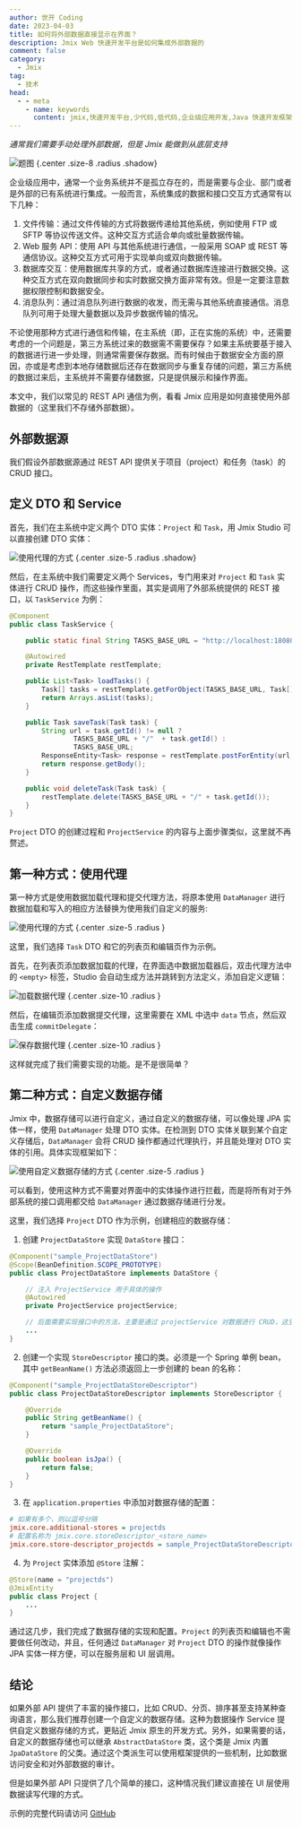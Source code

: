 ```yaml
---
author: 世开 Coding
date: 2023-04-03
title: 如何将外部数据直接显示在界面？
description: Jmix Web 快速开发平台是如何集成外部数据的
comment: false
category:
  - Jmix
tag:
  - 技术
head:
  - - meta
    - name: keywords
      content: jmix,快速开发平台,少代码,低代码,企业级应用开发,Java 快速开发框架,流行 Java 框架
---
```


_通常我们需要手动处理外部数据，但是 Jmix 能做到从底层支持_

<!-- more -->


![题图](./_media/external-data/external_data_cover.png) {.center .size-8 .radius .shadow}

<!-- # 大标题 -->

企业级应用中，通常一个业务系统并不是孤立存在的，而是需要与企业、部门或者是外部的已有系统进行集成。一般而言，系统集成的数据和接口交互方式通常有以下几种：

1. 文件传输：通过文件传输的方式将数据传递给其他系统，例如使用 FTP 或 SFTP 等协议传送文件。这种交互方式适合单向或批量数据传输。
2. Web 服务 API：使用 API 与其他系统进行通信，一般采用 SOAP 或 REST 等通信协议。这种交互方式可用于实现单向或双向数据传输。
3. 数据库交互：使用数据库共享的方式，或者通过数据库连接进行数据交换。这种交互方式在双向数据同步和实时数据交换方面非常有效。但是一定要注意数据权限控制和数据安全。
4. 消息队列：通过消息队列进行数据的收发，而无需与其他系统直接通信。消息队列可用于处理大量数据以及异步数据传输的情况。

不论使用那种方式进行通信和传输，在主系统（即，正在实施的系统）中，还需要考虑的一个问题是，第三方系统过来的数据需不需要保存？如果主系统要基于接入的数据进行进一步处理，则通常需要保存数据。而有时候由于数据安全方面的原因，亦或是考虑到本地存储数据后还存在数据同步与重复存储的问题，第三方系统的数据过来后，主系统并不需要存储数据，只是提供展示和操作界面。

本文中，我们以常见的 REST API 通信为例，看看 Jmix 应用是如何直接使用外部数据的（这里我们不存储外部数据）。

<!-- 如果你还不了解什么是 Jmix 快速开发框架，请手下这份评估指南： -->

## 外部数据源

我们假设外部数据源通过 REST API 提供关于项目（project）和任务（task）的 CRUD 接口。

## 定义 DTO 和 Service

首先，我们在主系统中定义两个 DTO 实体：`Project` 和 `Task`，用 Jmix Studio 可以直接创建 DTO 实体：

![使用代理的方式](./_media/external-data/task_dto.png) {.center .size-5 .radius .shadow}

然后，在主系统中我们需要定义两个 Services，专门用来对 `Project` 和 `Task` 实体进行 CRUD 操作，而这些操作里面，其实是调用了外部系统提供的 REST 接口，以 `TaskService` 为例：

```java
@Component
public class TaskService {

    public static final String TASKS_BASE_URL = "http://localhost:18080/tasks";

    @Autowired
    private RestTemplate restTemplate;

    public List<Task> loadTasks() {
        Task[] tasks = restTemplate.getForObject(TASKS_BASE_URL, Task[].class);
        return Arrays.asList(tasks);
    }

    public Task saveTask(Task task) {
        String url = task.getId() != null ?
                TASKS_BASE_URL + "/"  + task.getId() :
                TASKS_BASE_URL;
        ResponseEntity<Task> response = restTemplate.postForEntity(url, task, Task.class);
        return response.getBody();
    }

    public void deleteTask(Task task) {
        restTemplate.delete(TASKS_BASE_URL + "/" + task.getId());
    }
}
```

`Project` DTO 的创建过程和 `ProjectService` 的内容与上面步骤类似，这里就不再赘述。

## 第一种方式：使用代理

第一种方式是使用数据加载代理和提交代理方法，将原本使用 `DataManager` 进行数据加载和写入的相应方法替换为使用我们自定义的服务:

![使用代理的方式](./_media/external-data/first_way.png) {.center .size-5 .radius }

这里，我们选择 `Task` DTO 和它的列表页和编辑页作为示例。

首先，在列表页添加数据加载的代理，在界面选中数据加载器后，双击代理方法中的 `<empty>` 标签，Studio 会自动生成方法并跳转到方法定义，添加自定义逻辑：

![加载数据代理](./_media/external-data/task_load_delegate.gif) {.center .size-10 .radius }

然后，在编辑页添加数据提交代理，这里需要在 XML 中选中 `data` 节点，然后双击生成 `commitDelegate`：

![保存数据代理](./_media/external-data/task_commit_delegate.gif) {.center .size-10 .radius }

这样就完成了我们需要实现的功能。是不是很简单？

## 第二种方式：自定义数据存储

Jmix 中，数据存储可以进行自定义，通过自定义的数据存储，可以像处理 JPA 实体一样，使用 `DataManager` 处理 DTO 实体。在检测到 DTO 实体关联到某个自定义存储后，`DataManager` 会将 CRUD 操作都通过代理执行，并且能处理对 DTO 实体的引用。具体实现框架如下：

![使用自定义数据存储的方式](./_media/external-data/second_way.png) {.center .size-5 .radius }

可以看到，使用这种方式不需要对界面中的实体操作进行拦截，而是将所有对于外部系统的接口调用都交给 `DataManager` 通过数据存储进行分发。

这里，我们选择 `Project` DTO 作为示例，创建相应的数据存储：

1. 创建 `ProjectDataStore` 实现 `DataStore` 接口：
```java
@Component("sample_ProjectDataStore")
@Scope(BeanDefinition.SCOPE_PROTOTYPE)
public class ProjectDataStore implements DataStore {

    // 注入 ProjectService 用于具体的操作
    @Autowired
    private ProjectService projectService;

    // 后面需要实现接口中的方法，主要是通过 projectService 对数据进行 CRUD，这里省略。
    ...
}
```

2. 创建一个实现 `StoreDescriptor` 接口的类。必须是一个 Spring 单例 bean，其中 `getBeanName()` 方法必须返回上一步创建的 bean 的名称：

```java
@Component("sample_ProjectDataStoreDescriptor")
public class ProjectDataStoreDescriptor implements StoreDescriptor {

    @Override
    public String getBeanName() {
        return "sample_ProjectDataStore";
    }

    @Override
    public boolean isJpa() {
        return false;
    }
}
```

3. 在 `application.properties` 中添加对数据存储的配置：
```ini
# 如果有多个，则以逗号分隔
jmix.core.additional-stores = projectds
# 配置名称为 jmix.core.storeDescriptor_<store_name>
jmix.core.store-descriptor_projectds = sample_ProjectDataStoreDescriptor

```

4. 为 `Project` 实体添加 `@Store` 注解：
```java
@Store(name = "projectds")
@JmixEntity
public class Project {
    ...
}
```

通过这几步，我们完成了数据存储的实现和配置。`Project` 的列表页和编辑也不需要做任何改动，并且，任何通过 `DataManager` 对 `Project` DTO 的操作就像操作 JPA 实体一样方便，可以在服务层和 UI 层调用。

## 结论

如果外部 API 提供了丰富的操作接口，比如 CRUD、分页、排序甚至支持某种查询语言，那么我们推荐创建一个自定义的数据存储。这种为数据操作 Service 提供自定义数据存储的方式，更贴近 Jmix 原生的开发方式。另外，如果需要的话，自定义的数据存储也可以继承 `AbstractDataStore` 类，这个类是 Jmix 内置 `JpaDataStore` 的父类。通过这个类派生可以使用框架提供的一些机制，比如数据访问安全和对外部数据的审计。

但是如果外部 API 只提供了几个简单的接口，这种情况我们建议直接在 UI 层使用数据读写代理的方式。

示例的完整代码请访问 [GitHub](https://github.com/jmix-framework/jmix-samples/tree/main/external-data-sample)
